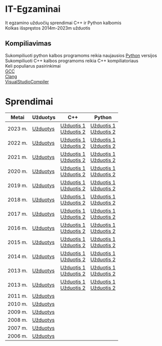 # IT-Egzaminai
It egzamino užduočių sprendimai C++ ir Python kalbomis<br>
Kolkas išspręstos 2014m-2023m užduotis
## Kompiliavimas
Sukompiliuoti python kalbos programoms reikia naujausios [Python](https://www.python.org/) versijos<br>
Sukompiliuoti C++ kalbos programoms reikia C++ kompiliatoriaus<br>
Keli populiarus pasirinkimai<br>
[GCC](https://gcc.gnu.org/)<br>
[Clang](https://clang.llvm.org/)<br>
[VisualStudioCompiler](https://visualstudio.microsoft.com/vs/features/cplusplus/)
# Sprendimai
|Metai|Užduotys|C++|Python|
|-|-|-|-|
|2023 m.|[Užduotys](https://www.nsa.smm.lt/wp-content/uploads/2023/06/2023_IT_VBE_pg-web.pdf)|[Užduotis 1](2023m./uzd1./sprendimai/uzd1.cpp)<br>[Užduotis 2](2023m./uzd2./sprendimai/uzd2.cpp)|[Užduotis 1](2023m./uzd1./sprendimai/uzd1.py)<br>[Užduotis 2](2023m./uzd2./sprendimai/uzd2.py)|
|2022 m.|[Užduotys](https://www.nsa.smm.lt/wp-content/uploads/2022/06/IT_2022_pagr.pdf)|[Užduotis 1](2022m./uzd1./sprendimai/uzd1.cpp)<br>[Užduotis 2](2022m./uzd2./sprendimai/uzd2.cpp)|[Užduotis 1](2022m./uzd1./sprendimai/uzd1.py)<br>[Užduotis 2](2022m./uzd2./sprendimai/uzd2.py)|
|2021 m.|[Užduotys](https://www.nsa.smm.lt/wp-content/uploads/2021/06/IT_2021_pagr.pdf)|[Užduotis 1](2021m./uzd1./sprendimai/uzd1.cpp)<br>[Užduotis 2](2021m./uzd2./sprendimai/uzd2.cpp)|[Užduotis 1](2021m./uzd1./sprendimai/uzd1.py)<br>[Užduotis 2](2021m./uzd2./sprendimai/uzd2.py)|
|2020 m.|[Užduotys](https://www.nsa.smm.lt/wp-content/uploads/2021/02/8563_IT_2020_pagr_www.pdf)|[Užduotis 1](2020m./uzd1./sprendimai/uzd1.cpp)<br>[Užduotis 2](2020m./uzd2./sprendimai/uzd2.cpp)|[Užduotis 1](2020m./uzd1./sprendimai/uzd1.py)<br>[Užduotis 2](2020m./uzd2./sprendimai/uzd2.py)|
|2019 m.|[Užduotys](https://www.nsa.smm.lt/wp-content/uploads/2021/02/8018_IT-VBE-1_2019.pdf)|[Užduotis 1](2019m./uzd1./sprendimai/uzd1.cpp)<br>[Užduotis 2](2019m./uzd2./sprendimai/uzd2.cpp)|[Užduotis 1](2019m./uzd1./sprendimai/uzd1.py)<br>[Užduotis 2](2019m./uzd2./sprendimai/uzd2.py)|
|2018 m.|[Užduotys](https://www.nsa.smm.lt/wp-content/uploads/2021/03/7417_IT-VBE-1_2018-GALUTINE.pdf)|[Užduotis 1](2018m./uzd1./sprendimai/uzd1.cpp)<br>[Užduotis 2](2018m./uzd2./sprendimai/uzd2.cpp)|[Užduotis 1](2018m./uzd1./sprendimai/uzd1.py)<br>[Užduotis 2](2018m./uzd2./sprendimai/uzd2.py)|
|2017 m.|[Užduotys](https://www.nsa.smm.lt/wp-content/uploads/2021/03/6996_IT-VBE-1_2017-GALUTINE.pdf)|[Užduotis 1](2017m./uzd1./sprendimai/uzd1.cpp)<br>[Užduotis 2](2017m./uzd2./sprendimai/uzd2.cpp)|[Užduotis 1](2017m./uzd1./sprendimai/uzd1.py)<br>[Užduotis 2](2017m./uzd2./sprendimai/uzd2.py)|
|2016 m.|[Užduotys](https://www.nsa.smm.lt/wp-content/uploads/2021/03/6287_IT-VBE-1_2016-GALUTINIS.pdf)|[Užduotis 1](2016m./uzd1./sprendimai/uzd1.cpp)<br>[Užduotis 2](2016m./uzd2./sprendimai/uzd2.cpp)|[Užduotis 1](2016m./uzd1./sprendimai/uzd1.py)<br>[Užduotis 2](2016m./uzd2./sprendimai/uzd2.py)|
|2015 m.|[Užduotys](https://www.nsa.smm.lt/wp-content/uploads/2021/03/5256_IT-VBE-1_2015.pdf)|[Užduotis 1](2015m./uzd1./sprendimai/uzd1.cpp)<br>[Užduotis 2](2015m./uzd2./sprendimai/uzd2.cpp)|[Užduotis 1](2015m./uzd1./sprendimai/uzd1.py)<br>[Užduotis 2](2015m./uzd2./sprendimai/uzd2.py)|
|2014 m.|[Užduotys](https://www.nsa.smm.lt/wp-content/uploads/2021/03/4429_2014-IT-VBE.pdf)|[Užduotis 1](2014m./uzd1./sprendimai/uzd1.cpp)<br>[Užduotis 2](2014m./uzd2./sprendimai/uzd2.cpp)|[Užduotis 1](2014m./uzd1./sprendimai/uzd1.py)<br>[Užduotis 2](2014m./uzd2./sprendimai/uzd2.py)|
|2013 m.|[Užduotys](https://www.nsa.smm.lt/wp-content/uploads/2021/03/3679_2013-IT-1-uzd-intern.pdf)|[Užduotis 1](2013m./uzd1./sprendimai/uzd1.cpp)<br>[Užduotis 2](2013m./uzd2./sprendimai/uzd2.cpp)|[Užduotis 1](2013m./uzd1./sprendimai/uzd1.py)<br>[Užduotis 2](2013m./uzd2./sprendimai/uzd2.py)|
|2013 m.|[Užduotys](https://www.nsa.smm.lt/wp-content/uploads/2021/03/3679_2013-IT-1-uzd-intern.pdf)|[Užduotis 1](2012m./uzd1./sprendimai/uzd1.cpp)<br>[Užduotis 2](2012m./uzd2./sprendimai/uzd2.cpp)|[Užduotis 1](2012m./uzd1./sprendimai/uzd1.py)<br>[Užduotis 2](2012m./uzd2./sprendimai/uzd2.py)|
|2011 m.|[Užduotys](https://www.nsa.smm.lt/wp-content/uploads/2021/03/2062_IT-VBE-1_2011.pdf)|||
|2010 m.|[Užduotys](https://www.nsa.smm.lt/wp-content/uploads/2021/04/1602_IT-pagr-2010.pdf)|||
|2009 m.|[Užduotys](https://www.nsa.smm.lt/wp-content/uploads/2021/04/1044_uzduotys_2009_VBE_inf_technol.pdf)|||
|2008 m.|[Užduotys](https://www.nsa.smm.lt/wp-content/uploads/2021/04/511_uzduotys_2008_VBE_IT.pdf)|||
|2007 m.|[Užduotys](https://www.nsa.smm.lt/wp-content/uploads/2021/04/80_uzduotys_2007_VBE_IT.pdf)|||
|2006 m.|[Užduotys](https://www.nsa.smm.lt/wp-content/uploads/2021/04/149_uzduotys_2006_VBE_IT.pdf)|||